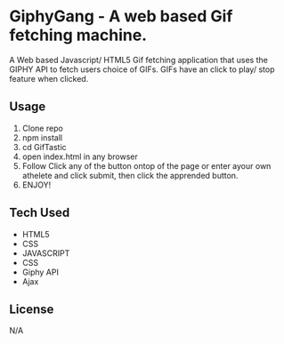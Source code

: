 # GiphyGang - A web based Gif fetching machine.  

A Web based Javascript/ HTML5 Gif fetching application that uses the GIPHY API to fetch users choice of GIFs. GIFs have an click to play/ stop feature when clicked.

## Usage

1. Clone repo
2. npm install
3. cd GifTastic
4. open index.html in any browser
5. Follow Click any of the button ontop of the page or enter ayour own athelete and click submit, then click the apprended button. 
6. ENJOY! 

## Tech Used 

* HTML5 
* CSS 
* JAVASCRIPT 
* CSS 
* Giphy API
* Ajax

## License

N/A
